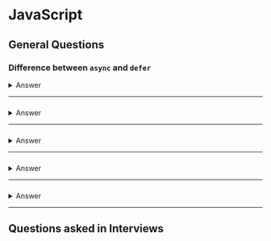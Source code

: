 # JavaScript

## General Questions

### Difference between `async` and `defer`

<details>
<summary>Answer</summary>
<p>

![](./images/async-1.png)

`<script>`
![](./images/script.png)

Let’s start by defining what **`<script>`** without any attributes does. The HTML file will be parsed until the script file is hit, at that point parsing will stop and a request will be made to fetch the file (if it’s external). The script will then be executed before parsing is resumed.

`<script async>`

![](./images/script-async.png)

**async** downloads the file during HTML parsing and will pause the HTML parser to execute it when it has finished downloading.

`<script defer>`

![](./images/script-defer.png)

**defer** downloads the file during HTML parsing and will only execute it after the parser has completed. **defer** scripts are also guaranteed to execute in the order that they appear in the document.

**When should I use what?**
Typically, you want to use async where possible, then defer, then no attribute.
async > defer > no attribute

- If the script is modular and does not rely on any scripts then use async
- If the script relies upon or is relied upon by another script then use defer
- If the script is small and is relied upon by an async script then use an inline script with no attributes placed above the async scripts

</p>
</details>

---

###

<details>
<summary>Answer</summary>
<p>

</p>
</details>

---

###

<details>
<summary>Answer</summary>
<p>

</p>
</details>

---

###

<details>
<summary>Answer</summary>
<p>

</p>
</details>

---

###

<details>
<summary>Answer</summary>
<p>

</p>
</details>

---

## Questions asked in Interviews

<!-- Add questions from HKirat sing
Add copy of JS inteview questions - document

### 1. Question

```javascript
const work = "hello";
word[1] = "m";
console.log(word);
```

<details>
<summary>Answer</summary>
<p>

`hello`
Strings are immutable.

</p>
</details>

---

### 2. Question

```javascript
console.log(a);

const a = 1;
```

<details>
<summary>Answer</summary>
<p>

</p>
</details>

---

### 3. Question

Explain Currying and Hoisting in Javascript.

<details>
<summary>Answer</summary>
<p>

</p>
</details>

---

### 4. Question

Different between Typescript and Javascript

<details>
<summary>Answer</summary>
<p>

</p>
</details>

---

### 5. Question

Explain promise chaining in javascript?

<details>
<summary>Answer</summary>
<p>

</p>
</details>

---

### 6. Question

How does javascript figures out that a promise is resolved?

<details>
<summary>Answer</summary>
<p>

</p>
</details>

---

### 7. Question

JavaScript Fundamentals and tricky output based questions which indirectly covered topics like closures, hoisting, var scope vs let,const scope, IIFE, callback vs promises vs async await, how to handle dependent promise logic / promise chaining.

<details>
<summary>Answer</summary>
<p>

</p>
</details>

---

### 8. Question

Implement Function.prototype.bind polyfill

<details>
<summary>Answer</summary>
<p>

</p>
</details>

---

### 9. Question

Event loop, and how setTimeout and Promises are queued

<details>
<summary>Answer</summary>
<p>

</p>
</details>

---

### 10. Question

Prototypal Inheritance in Javscript and how does prototype chain works?

<details>
<summary>Answer</summary>
<p>

</p>
</details>

---

### 11. Question

What is a reduce function in Javascript. How to write a polyfill of a reduce function? He wanted me to cover all cases while writing a pollyfill of reduce. (check MDN documentation )

<details>
<summary>Answer</summary>
<p>

</p>
</details>

---

### 12. Question

How does Redux Saga works, what problem it solves and how can we achieve our goals without redux saga?

<details>
<summary>Answer</summary>
<p>

</p>
</details>

---

### 13. Question

How will you design a calendar? What controls will you make? What events will you attach? How will you render a numbers in calendar for every month?

- write JS functions
- Write CSS layout
<details>
<summary>Answer</summary>
<p>

</p>
</details>

---

### 14. Question

questions on javascript prototypes and some trick questions.
learn prototypes here

<details>
<summary>Answer</summary>
<p>

</p>
</details>

---

### 1. What is the output of the following code? Give reason for the same

```javascript
const work = "hello";
word[1] = "m";
console.log(word);
```

<details>
<summary>Answer</summary>
<p>

Output :
`hello`

Reason :
Strings are immutable.

</p>
</details>

---

### 2. Is the code given below valid? If yes, what property of JS does it use?

```javascript
x = 5; // Assign 5 to x

elem = document.getElementById("demo"); // Find an element
elem.innerHTML = x; // Display x in the element

var x; // Declare x
```

<details>
<summary>Answer</summary>
<p>
The given code is valid.     <br/>
<strong>Hoisting</strong> is the property of JS used.
</p>
</details>

---

### 3. Question

```javascript
console.log(a);

const a = 1;
```

<details>
<summary>Answer</summary>
<p>
Output:
```javascript
Uncaught ReferenceError: a is not defined
```

Reason:
Hoisting is not done for these

</p>
</details>

---

### 3. Question

Explain Currying and Hoisting in Javascript.

<details>
<summary>Answer</summary>
<p>

</p>
</details>

---

### 4. Question

Different between Typescript and Javascript

<details>
<summary>Answer</summary>
<p>

</p>
</details>

---

### 5. Question

```html
<body>
    <script src="index.js">
    <div>
    </div>
</body>

```

What will happen to DOM tree if some issue happens in script tag?

<details>
<summary>Answer</summary>
<p>

</p>
</details>

---

### 6. Question

Explain promise chaining in javascript?

<details>
<summary>Answer</summary>
<p>

</p>
</details>

---

### 7. Question

How does javascript figures out that a promise is resolved?

<details>
<summary>Answer</summary>
<p>

</p>
</details>

---

[DOM related JS questions](https://www.thatjsdude.com/interview/dom.html)

---
**Hkirat Questions**

1. What is the difference between let, const and var ?
2. Is the code given below valid? If yes, what property of JS does it use?
   ```js
   x = 5; // Assign 5 to x
   elem = document.getElementById("demo"); // Find an element
   elem.innerHTML = x;                     // Display x in the element

   var x; // Declare x
   ```
<details>
<summary>Answer</summary>
<p>
It is valid and it uses hoisting.
This snippet won't work for let. (Temporal Dead Zone)
</p>
</details>

3. Is this function correct or incorrect
    ```js
    const arr = [1,2,3]
    arr.forEach(function(val) {
        if(val%2 === 0) {
            break;
        }
    console.log(val);
    })
    ```
<details>
<summary>Answer</summary>
<p>
This function is incorrect because `break` is valid inside a loop.
But in the above code snippet, it is used inside a function and `break` is not valide inside a function.

Correct way to write it will be :
```js
const arr = [1,2,3]
for (let i = 0; i < arr.length; i++) {
    if(arr[i] % 2 === 0) {
        break;
    }
console.log(val);
}
```
OR
```js
const arr = [1,2,3];
let done = false;
arr.forEach(function(val) {
    if(val%2 === 0) {
        done = true;
    }
    if(!done) {
    console.log(val);
    }
})
```

</p>
</details>


5.

---

- What is EcmaScript in JavaScript?
- What is difference between let, const and var?
- What is spread operator, rest operator, default parameter?
- What is deep copy and shallow copy in JavaScript?
- What is promise, callback function, async await in JavaScript?
- What is difference between promise and callback in JavaScript?
- What is event bubbling and event capturing in JavaScript?
- What is Higher Order Function in JavaScript?
- Explain different two types of function in JavaScript
- What is arrow function in JavaScript?
- Why we use call, apply, bind method in JavaScript?
- How many ways to create object in JavaScript?
- What is prototype inheritance in JavaScript?
- What is typescript?
- What are the array method, string method?
- What is difference between java and javascript?
- What is throttling and debouncing in js?
- What is Null and undefined in js?
- What are the falsy values in js?
- What is executing context, event loop, stack, call queue, microtask queue in js?
- What is setTimeOut and setInterval in js?
- What is object.seal and object.freeze in js?
- What is difference between map and set in js?
- What is WeakMap and Weakset in JavaScript?
- What is sessionStorage, localStorage, cookie?
- Write a program to sort an array
- What is the use of json.stringify and json.parse() method in js?
- What are map, filter and reduce in js?
- What is generator function in js?
- How to stop event propagation in js?
- What is closure in js?
- What is hoisting in js?
- What is dead zone in js?
- What is function currying in js?
- What is mutation observer in js?
- What is memoization in js?
- What is Debounce and Throttle in js? -->
